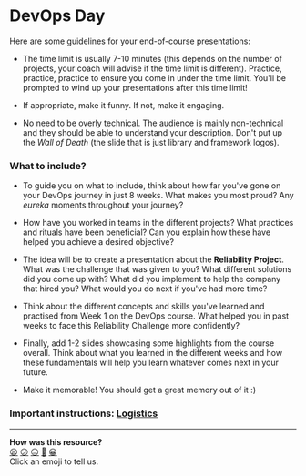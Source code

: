 # DevOps Day

Here are some guidelines for your end-of-course presentations:

* The time limit is usually 7-10 minutes (this depends on the number of projects, your coach will advise if the time limit is different). Practice, practice, practice to ensure you come in under the time limit. You'll be prompted to wind up your presentations after this time limit!

* If appropriate, make it funny. If not, make it engaging.

* No need to be overly technical. The audience is mainly non-technical and they should be able to understand your description. Don't put up the _Wall of Death_ (the slide that is just library and framework logos).

### What to include?

* To guide you on what to include, think about how far you've gone on your DevOps journey in just 8 weeks. What makes you most proud? Any *eureka* moments throughout your journey?

* How have you worked in teams in the different projects? What practices and rituals have been beneficial? Can you explain how these have helped you achieve a desired objective?

* The idea will be to create a presentation about the **Reliability Project**. What was the challenge that was given to you? What different solutions did you come up with? What did you implement to help the company that hired you? What would you do next if you've had more time?

* Think about the different concepts and skills you've learned and practised from Week 1 on the DevOps course. What helped you in past weeks to face this Reliability Challenge more confidently?

* Finally, add 1-2 slides showcasing some highlights from the course overall. Think about what you learned in the different weeks and how these fundamentals will help you learn whatever comes next in your future.

* Make it memorable! You should get a great memory out of it :)

### Important instructions: [Logistics](https://docs.google.com/document/d/1Qw7jnKOXPQ0HnFPGCWpCJGy7JXwKLSfqhHQYVYgy24o/edit)

<!-- BEGIN GENERATED SECTION DO NOT EDIT -->

---

**How was this resource?**  
[😫](https://airtable.com/shrUJ3t7KLMqVRFKR?prefill_Repository=devops-course&prefill_File=pills/devops_day.md&prefill_Sentiment=😫) [😕](https://airtable.com/shrUJ3t7KLMqVRFKR?prefill_Repository=devops-course&prefill_File=pills/devops_day.md&prefill_Sentiment=😕) [😐](https://airtable.com/shrUJ3t7KLMqVRFKR?prefill_Repository=devops-course&prefill_File=pills/devops_day.md&prefill_Sentiment=😐) [🙂](https://airtable.com/shrUJ3t7KLMqVRFKR?prefill_Repository=devops-course&prefill_File=pills/devops_day.md&prefill_Sentiment=🙂) [😀](https://airtable.com/shrUJ3t7KLMqVRFKR?prefill_Repository=devops-course&prefill_File=pills/devops_day.md&prefill_Sentiment=😀)  
Click an emoji to tell us.

<!-- END GENERATED SECTION DO NOT EDIT -->
